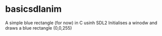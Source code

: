 # basicsdlanim
A simple blue rectangle (for now) in C usinh SDL2 
Initialises a winodw and draws a blue rectangle (0,0,255)
